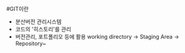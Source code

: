 #GIT이란
- 분산버전 관리시스템
- 코드의 '히스토리'를 관리
- 버전관리, 포트폴리오 등에 활용
working directory -> Staging Area -> Repository~
